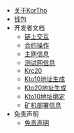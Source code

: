 - [关于KorTho](/zh/intro.md)
- [钱包](/zh/wallet.md)
- 开发者文档
    - [链上交互](/zh/dev/sdk.md)
    - [合约操作](/zh/dev/contract.md)
    - [主网信息](/zh/mainnet.md)
    - [测试网信息](/zh/testnet.md)
    - [Krc20](/zh/dev/krc20.md)
    - [Kto10地址生成](/zh/dev/create_address10.md)
    - [Kto20地址生成](/zh/dev/create_address20.md)
    - [Kto10地址绑定](/zh/dev/bingding_address10.md)
    - [矿机部署信息](/zh/dev/mill_information.md)
- 免责声明
    - [免责声明](/zh/disclaimer.md)
